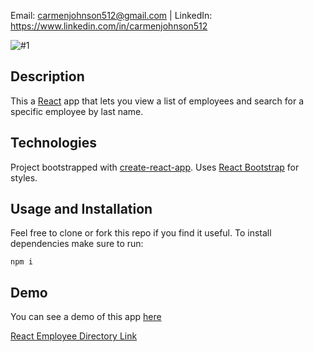 Email: carmenjohnson512@gmail.com | LinkedIn: https://www.linkedin.com/in/carmenjohnson512

![#1](https://github.com/carmenjohnson512/react-employee-directory/blob/master/react_EE_directory_gif.gif?raw=true)

## Description

This a [React](https://reactjs.org/) app that lets you view a list of employees and search for a specific employee by last name.
      

## Technologies

Project bootstrapped with [create-react-app](https://reactjs.org/docs/create-a-new-react-app.html#create-react-app). Uses 
[React Bootstrap](https://react-bootstrap.github.io/) for styles. 

## Usage and Installation

Feel free to clone or fork this repo if you find it useful. To install dependencies make sure to run:

```
npm i
```

## Demo

You can see a demo of this app [here](https://carmenjohnson512.github.io/react-employee-directory/)

[React Employee Directory Link](https://carmenjohnson512.github.io/react-employee-directory/)
